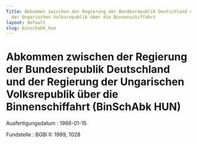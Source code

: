 ```yaml
---
Title: Abkommen zwischen der Regierung der Bundesrepublik Deutschland und der Regierung
  der Ungarischen Volksrepublik über die Binnenschiffahrt
layout: default
slug: binschabk_hun
---
```


# Abkommen zwischen der Regierung der Bundesrepublik Deutschland und der Regierung der Ungarischen Volksrepublik über die Binnenschiffahrt (BinSchAbk HUN)

Ausfertigungsdatum
:   1988-01-15

Fundstelle
:   BGBl II: 1989, 1028

